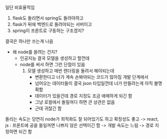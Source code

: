일단 비효율적임

1. flask도 돌리면서 spring도 돌려야하고
2. flask가 뒤에 백엔드로 돌려야되는 서버이고
3. spring이 프론트로 구동하는 구조겠지?

결국은 하나만 쓰는게 나음

- 왜 node를 쓸려는 건지?
	- 인공지능 결국 모델을 생성하고 할껀데
	- node를 써서 하면 그런 단점이 있음
		1. 모델 생성하고 매번 렌더링을 돌려서 해야되는데
			* 변환한다고 너가 계속 손봐야되는 코드가 많아짐 개발 단계에서
			* 넘어오는 데이터들이 결국 json 타입일껀데 너가 만들려는게 아직 불명확함
			* 데이터가 있을건데 경로 지정도 조금 애매하게 되긴 함
			* 그냥 로컬에서 돌릴꺼다 하면 큰 상관은 없음
			* 근데 귀찮긴 함

돌리는 속도는 당연히 node가 최적화도 잘 되어있기도 하고 확장성도 좋고
-> react, js : 프론트에 공을 들일꺼면 나쁘지 않은 선택이긴 함
-> 개발 속도는 느림
-> 경로 지정하면 되긴 함